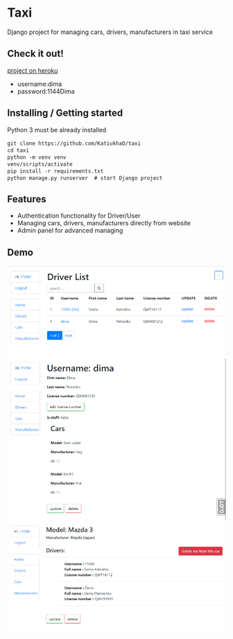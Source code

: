 # Taxi

Django project for managing cars, drivers, manufacturers in taxi service

## Check it out!

[project on heroku](https://taxi-proj.herokuapp.com/)

* username:dima
* password:1144Dima

## Installing / Getting started

Python 3 must be already installed

```shell
git clone https://github.com/KatiukhaO/taxi
cd taxi
python -m venv venv
venv/scripts/activate
pip install -r requirements.txt
python manage.py runserver  # start Django project
```

## Features

* Authentication functionality for Driver/User
* Managing cars, drivers, manufacturers directly from website
* Admin panel for advanced managing

## Demo

![img.png](img.png)
![img_1.png](img_1.png)
![img_2.png](img_2.png)
